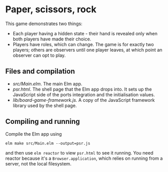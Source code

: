 # Paper, scissors, rock

This game demonstrates two things:
* Each player having a hidden state - their hand is revealed only when both
  players have made their choice.
* Players have roles, which can change. The game is for exactly two players;
  others are observers until one player leaves, at which point an observer
  can opt to play.

## Files and compilation

* *src/Main.elm*. The main Elm app.
* *psr.html*. The shell page that the Elm app drops
  into. It sets up the JavaScript side of the ports integration and
  the initialisation values.
* *lib/board-game-framework.js*. A copy of the JavaScript framework library
  used by the shell page.

## Compiling and running

Compile the Elm app using

```
elm make src/Main.elm --output=psr.js
```

and then use `elm reactor` to view `psr.html` to see it running.
You need reactor because it's a `Browser.application`,
which relies on running from a server, not the local filesystem.
